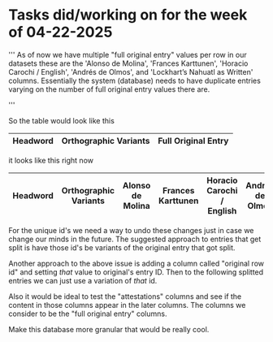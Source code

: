# Tasks did/working on for the week of 04-22-2025

'''
As of now we have multiple "full original entry" values per row in our datasets these are the 'Alonso de Molina', 'Frances Karttunen', 'Horacio Carochi / English', 'Andrés de Olmos', and 'Lockhart’s Nahuatl as Written' columns. Essentially the system (database) needs to have duplicate entries varying on the number of full original entry values there are.

'''

So the table would look like this

| Headword | Orthographic Variants | Full Original Entry|
|--------|-------------|--------|

it looks like this right now

| Headword | Orthographic Variants | Alonso de Molina | Frances Karttunen | Horacio Carochi / English | Andrés de Olmos| Lockhart’s Nahuatl as Written|
|--------|-------------|--------|--------|-------------|--------|--------|

For the unique id's we need a way to undo these changes just in case we change our minds in the future. The suggested approach to entries that get split is have those id's be variants of the original entry that got split.

Another approach to the above issue is adding a column called "original row id" and setting *that* value to original's entry ID. Then to the following splitted entries we can just use a variation of *that* id.

Also it would be ideal to test the "attestations" columns and see if the content in those columns appear in the later columns. The columns we consider to be the "full original entry" columns.

Make this database more granular that would be really cool.
